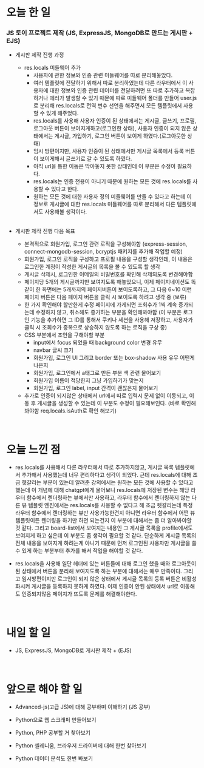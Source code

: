 # 오늘 한 일

### JS 토이 프로젝트 제작 (JS, ExpressJS, MongoDB로 만드는 게시판 + EJS)

- 게시판 제작 진행 과정

  - res.locals 미들웨어 추가
    - 사용자에 관한 정보와 인증 관련 미들웨어를 따로 분리해놓았다.
    - 여러 템플릿에 전달하기 위해서 따로 분리하였는데 다른 라우터에서 이 사용자에 대한 정보와 인증 관련 데이터를 전달하려면 또 따로 추가하고 복잡하거나 에러가 발생할 수 있기 때문에 따로 미들웨어 폴더를 만들어 user.js로 분리해 res.locals로 전역 변수 선언을 해주면서 모든 템플릿에서 사용할 수 있게 해주었다.
    - res.locals를 사용해 사용자 인증이 된 상태에서는 게시글, 글쓰기, 프로필, 로그아웃 버튼이 보여지게하고(로그인한 상태), 사용자 인증이 되지 않은 상태에서는 게시글, 가입하기, 로그인 버튼이 보이게 하였다.(로그아웃한 상태)
    - 임시 방편이지만, 사용자 인증이 된 상태에서만 게시글 목록에서 등록 버튼이 보이게해서 글쓰기로 갈 수 있도록 하였다.
    - 아직 url을 통한 이동은 막아놓지 못한 상태인데 이 부분은 수정이 필요하다.
    - res.locals는 인증 전용이 아니기 때문에 원하는 모든 것에 res.locals를 사용할 수 있다고 한다.
    - 원하는 모든 것에 대한 사용자 정의 미들웨어를 만들 수 있다고 하는데 이 정보로 게시글에 대한 res.locals 미들웨어를 따로 분리해서 다른 템플릿에서도 사용해볼 생각이다.

  <br />

- 게시판 제작 진행 다음 목표

  - 본격적으로 회원가입, 로그인 관련 로직을 구성해야함 (express-session, connect-mongodb-session, bcryptjs 패키지를 추가해 작업할 예정)
  - 회원가입, 로그인 로직을 구성하고 프로필 내용을 구성할 생각인데, 이 내용은 로그인한 계정이 작성한 게시글의 목록을 볼 수 있도록 할 생각
  - 게시글 삭제시, 로그인한 이메일의 비밀번호를 확인해 삭제되도록 변경해야함
  - 페이지당 5개의 게시글까지만 보여지도록 해놓았으니, 이제 페이지네이션도 똑같이 한 화면에는 5개까지의 페이지버튼이 보이도록하고, 그 다음 6~10 이런 페이지 버튼은 다음 페이지 버튼을 클릭 시 보이도록 하려고 생각 중 (보류)
  - 한 가지 확인해야 할만한게 수정 페이지에 가게되면 조회수가 1씩 계속 증가되는데 수정하지 않고, 취소해도 증가하는 부분을 확인해봐야함 (이 부분은 로그인 기능을 추가하면 그 ID를 통해서 쿠키나 세션을 사용해 저장하고, 사용자가 클릭 시 조회수가 중복으로 상승하지 않도록 하는 로직을 구상 중)
  - CSS 부분에서 조언을 구해야할 부분
    - input에서 focus 되었을 때 background color 변경 유무
    - navbar 글씨 크기
    - 회원가입, 로그인 UI 그리고 border 또는 box-shadow 사용 유무 어떤게 나은지
    - 회원가입, 로그인에서 a태그로 만든 부분 색 관련 물어보기
    - 회원가입 이름이 적당한지 그냥 가입하기가 맞는지
    - 회원가입, 로그인 label, input 간격이 괜찮은지 물어보기
  - 추가로 인증이 되지않은 상태에서 url에서 따로 입력시 문제 없이 이동되고, 이동 후 게시글을 생성할 수 있는데 이 부분도 수정이 필요해보인다. (바로 확인해봐야함 req.locals.isAuth로 확인 해보기)

<br />

# 오늘 느낀 점

- res.locals를 사용해서 다른 라우터에서 따로 추가하지않고, 게시글 목록 템플릿에서 추가해서 사용했는데 너무 편리하다고 생각이 되었다. 근데 res.locals에 대해 조금 헷갈리는 부분이 있는데 알려준 강의에서는 원하는 모든 것에 사용할 수 있다고 했는데 이 개념에 대해 chatgpt에게 물어보니 res.locals에 저장된 변수는 해당 라우터 함수에서 렌더링하는 뷰에서만 사용하고, 라우터 함수에서 렌더링하지 않는 다른 뷰 템플릿 엔진에서는 res.locals를 사용할 수 없다고 해 조금 헷갈리는데 특정 라우터 함수에서 렌더링하는 뷰만 사용가능한건지 아니면 라우터 함수에서 어떤 뷰 템플릿이든 렌더링을 하기만 하면 되는건지 이 부분에 대해서는 좀 더 알아봐야할 것 같다. 그리고 board-list에서 보여지는 내용인 그 게시글 목록을 profile에서도 보여지게 하고 싶은데 이 부분도 좀 생각이 필요할 것 같다. 단순하게 게시글 목록의 전체 내용을 보여지게 하려는게 아니기 때문에 먼저 로그인된 사용자만 게시글을 쓸 수 있게 하는 부분부터 추가를 해서 작업을 해야할 것 같다.

- res.locals을 사용해 일단 헤더에 있는 버튼들에 대해 로그인 했을 때와 로그아웃이 된 상태에서 버튼을 분리해 보여지도록 하는 부분에 대해서는 매우 만족이다. 그리고 임시방편이지만 로그인이 되지 않은 상태에서 게시글 목록의 등록 버튼은 비활성화시켜 게시글을 등록하지 못하게 하였다. 이제 인증이 안된 상태에서 url로 이동해도 인증되지않음 페이지가 뜨도록 문제를 해결해야한다.

<br />

# 내일 할 일

- JS, ExpressJS, MongoDB로 게시판 제작 + (EJS)

<br />

# 앞으로 해야 할 일

- Advanced-js(고급 JS)에 대해 공부하며 이해하기 (JS 공부)

- Python으로 웹 스크래퍼 만들어보기

- Python, PHP 공부할 거 찾아보기

- Python 셀레니움, 브라우저 드라이버에 대해 한번 찾아보기

- Python 데이터 분석도 한번 봐보기
